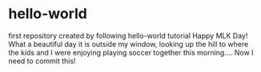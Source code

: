# hello-world
first repository created by following hello-world tutorial
Happy MLK Day! What a beautiful day it is outside my window, looking up the hill to where the kids and I were enjoying playing soccer together this morning....
Now I need to commit this!
